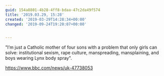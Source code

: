 ```yaml
---
guid: 154a8801-4b28-4ff8-bdaa-47c2da49f574
title: '2019.03.29, 15:28'
created: '2019-03-29T14:28:34+00:00'
changed: '2019-09-24T19:20:07+00:00'


---
```


"I’m just a Catholic mother of four sons with a problem that only girls can solve: institutional sexism, rape culture, manspreading, mansplaining, and boys wearing Lynx body spray".

<https://www.bbc.com/news/uk-47738053>

